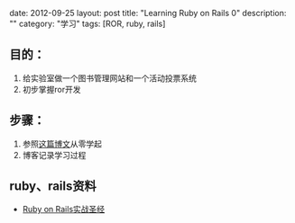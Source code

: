 date: 2012-09-25
layout: post
title: "Learning Ruby on Rails 0"
description: ""
category: "学习"
tags: [ROR, ruby, rails]

目的：
------
1. 给实验室做一个图书管理网站和一个活动投票系统
2. 初步掌握ror开发

步骤：
----
1. 参照[这篇博文](http://huacnlee.com/blog/how-to-start-learning-ruby-on-rails/)从零学起
2. 博客记录学习过程

ruby、rails资料
---------------
- [Ruby on Rails实战圣经](http://ihower.tw/rails3/index.html)

